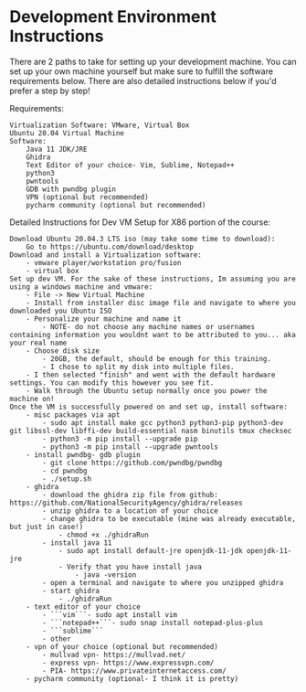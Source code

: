 # Development Environment Instructions

There are 2 paths to take for setting up your development machine. You can set up your own machine yourself but make sure to fulfill the software requirements below. There are also detailed instructions below if you'd prefer a step by step!

Requirements:

	Virtualization Software: VMware, Virtual Box
	Ubuntu 20.04 Virtual Machine
	Software:
		Java 11 JDK/JRE
		Ghidra
		Text Editor of your choice- Vim, Sublime, Notepad++
		python3
		pwntools
		GDB with pwndbg plugin
		VPN (optional but recommended)
		pycharm community (optional but recommended)
	
	
Detailed Instructions for Dev VM Setup for X86 portion of the course:

	Download Ubuntu 20.04.3 LTS iso (may take some time to download):
		Go to https://ubuntu.com/download/desktop
	Download and install a Virtualization software:
		- vmware player/workstation pro/fusion
		- virtual box
	Set up dev VM. For the sake of these instructions, Im assuming you are using a windows machine and vmware:
		- File -> New Virtual Machine
		- Install from installer disc image file and navigate to where you downloaded you Ubuntu ISO
		- Personalize your machine and name it
			- NOTE- do not choose any machine names or usernames containing information you wouldnt want to be attributed to you... aka your real name
		- Choose disk size
			- 20GB, the default, should be enough for this training.
			- I chose to split my disk into multiple files.
		- I then selected "finish" and went with the default hardware settings. You can modify this however you see fit.
		- Walk through the Ubuntu setup normally once you power the machine on!
	Once the VM is successfully powered on and set up, install software:
		- misc packages via apt
			- sudo apt install make gcc python3 python3-pip python3-dev git libssl-dev libffi-dev build-essential nasm binutils tmux checksec
			- python3 -m pip install --upgrade pip
			- python3 -m pip install --upgrade pwntools
		- install pwndbg- gdb plugin
			- git clone https://github.com/pwndbg/pwndbg
			- cd pwndbg
			- ./setup.sh
		- ghidra
			- download the ghidra zip file from github: https://github.com/NationalSecurityAgency/ghidra/releases
			- unzip ghidra to a location of your choice
			- change ghidra to be executable (mine was already executable, but just in case!)
				- chmod +x ./ghidraRun
			- install java 11
				- sudo apt install default-jre openjdk-11-jdk openjdk-11-jre
				- Verify that you have install java
					- java -version
			- open a terminal and navigate to where you unzipped ghidra
			- start ghidra
				- ./ghidraRun
		- text editor of your choice
			- ```vim```- sudo apt install vim 
			- ```notepad++```- sudo snap install notepad-plus-plus
			- ```sublime```
			- other
		- vpn of your choice (optional but recommended)
			- mullvad vpn- https://mullvad.net/
			- express vpn- https://www.expressvpn.com/
			- PIA- https://www.privateinternetaccess.com/
		- pycharm community (optional- I think it is pretty)
	

